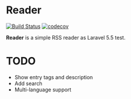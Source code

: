 # Reader

[![Build Status](https://travis-ci.org/tyabu12/reader.svg?branch=master)](https://travis-ci.org/tyabu12/reader)
[![codecov](https://codecov.io/gh/tyabu12/reader/branch/master/graph/badge.svg)](https://codecov.io/gh/tyabu12/reader)

**Reader** is a simple RSS reader as Laravel 5.5 test.

# TODO

* Show entry tags and description
* Add search
* Multi-language support
